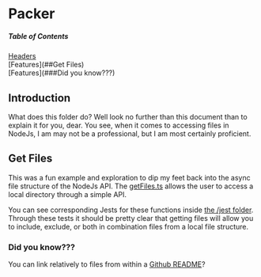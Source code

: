 # Packer

##### Table of Contents

[Headers](##Introduction)  
[Features](##Get Files)  
[Features](###Did you know???)

## Introduction

What does this folder do? Well look no further than this document than to explain it for you, dear. You see, when it comes to accessing files in NodeJs, I am may not be a professional, but I am most certainly proficient.

## Get Files

This was a fun example and exploration to dip my feet back into the async file structure of the NodeJs API. The [getFiles.ts](getFiles.ts) allows the user to access a local directory through a simple API.

You can see corresponding Jests for these functions inside [the /jest folder](../jest/getFiles.test.ts). Through these tests it should be pretty clear that getting files will allow you to include, exclude, or both in combination files from a local file structure.

### Did you know???

You can link relatively to files from within a [Github README](https://stackoverflow.com/questions/7653483/github-relative-link-in-markdown-file)?
